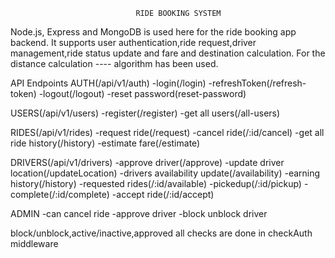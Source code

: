                                 RIDE BOOKING SYSTEM

Node.js, Express and MongoDB is used here for the ride booking app backend. It supports user authentication,ride request,driver management,ride status update and fare and destination calculation. For the distance calculation ---- algorithm has been used.

API Endpoints
AUTH(/api/v1/auth)
-login(/login)
-refreshToken(/refresh-token)
-logout(/logout)
-reset password(reset-password)

USERS(/api/v1/users)
-register(/register)
-get all users(/all-users)

RIDES(/api/v1/rides)
-request ride(/request)
-cancel ride(/:id/cancel)
-get all ride history(/history)
-estimate fare(/estimate)

DRIVERS(/api/v1/drivers)
-approve driver(/approve)
-update driver location(/updateLocation)
-drivers availability update(/availability)
-earning history(/history)
-requested rides(/:id/available)
-pickedup(/:id/pickup)
-complete(/:id/complete)
-accept ride(/:id/accept)

ADMIN
-can cancel ride
-approve driver
-block unblock driver

block/unblock,active/inactive,approved all checks are done in checkAuth middleware
